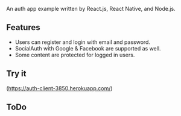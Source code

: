 An auth app example written by React.js, React Native, and Node.js.

## Features

- Users can register and login with email and password.
- SocialAuth with Google & Facebook are supported as well.
- Some content are protected for logged in users.

## Try it

(https://auth-client-3850.herokuapp.com/)

## ToDo
